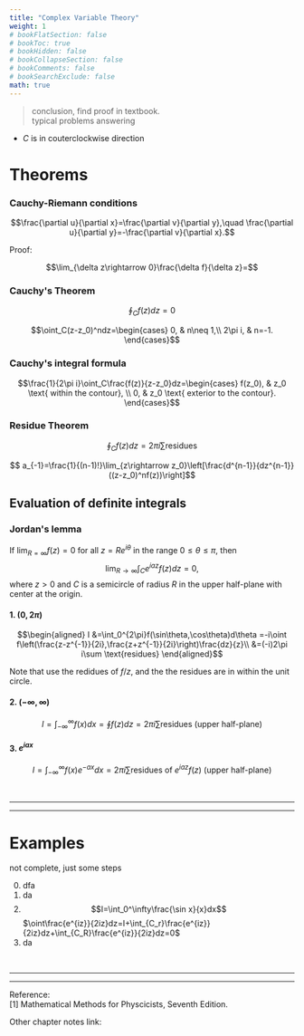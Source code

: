 ```yaml
---
title: "Complex Variable Theory"
weight: 1
# bookFlatSection: false
# bookToc: true
# bookHidden: false
# bookCollapseSection: false
# bookComments: false
# bookSearchExclude: false
math: true
---
```


> conclusion, find proof in textbook. <br>
> typical problems answering

<!--more-->

- $C$ is in couterclockwise direction

# Theorems

### Cauchy-Riemann conditions

$$\frac{\partial u}{\partial x}=\frac{\partial v}{\partial y},\quad \frac{\partial u}{\partial y}=-\frac{\partial v}{\partial x}.$$

Proof: 

$$\lim_{\delta z\rightarrow 0}\frac{\delta f}{\delta z}=$$

### Cauchy's Theorem 

$$\oint_C f(z)dz=0$$

$$\oint_C(z-z_0)^ndz=\begin{cases}
    0, & n\neq 1,\\
    2\pi i, & n=-1.
\end{cases}$$

### Cauchy's integral formula

$$\frac{1}{2\pi i}\oint_C\frac{f(z)}{z-z_0}dz=\begin{cases}
    f(z_0), & z_0 \text{  within the contour},    \\
    0, & z_0 \text{ exterior to the contour}.
\end{cases}$$


### Residue Theorem

$$\oint_Cf(z)dz=2\pi i \sum \text{residues}$$

$$
  a_{-1}=\frac{1}{(n-1)!}\lim_{z\rightarrow z_0}\left[\frac{d^{n-1}}{dz^{n-1}}((z-z_0)^nf(z))\right]$$


## Evaluation of definite integrals


### Jordan's lemma
If $\lim_{R=\infty}f(z)=0$ for all $z=Re^{i\theta}$ in the range $0\leq\theta\leq\pi$, then 
$$\lim_{R\rightarrow\infty}\int_Ce^{iaz}f(z)dz=0,$$
where $z>0$ and $C$ is a semicircle of radius $R$ in the upper half-plane with center at the origin. 


#### 1. $(0,2\pi)$ 


 $$\begin{aligned} 
    I &=\int_0^{2\pi}f(\sin\theta,\cos\theta)d\theta =-i\oint f\left(\frac{z-z^{-1}}{2i},\frac{z+z^{-1}}{2i}\right)\frac{dz}{z}\\
     &=(-i)2\pi i\sum \text{residues} \end{aligned}$$

Note that use the redidues of $f/z$, and the the residues are in within the unit circle. 


#### 2. $(-\infty,\infty)$

$$I=\int_{-\infty}^{\infty}f(x)dx=\oint f(z)dz=2\pi i\sum \text{residues }\text{ (upper half-plane)}$$



#### 3. $e^{iax}$

$$I=\int_{-\infty}^{\infty}f(x)e^{-ax}dx=2\pi i\sum \text{residues of }e^{iaz}f(z) \text{ (upper half-plane)}$$



<br>

---
---


# Examples

not complete, just some steps

0. dfa 
1. da 
2. $$I=\int_0^\infty\frac{\sin x}{x}dx$$
   $\oint\frac{e^{iz}}{2iz}dz=I+\int_{C_r}\frac{e^{iz}}{2iz}dz+\int_{C_R}\frac{e^{iz}}{2iz}dz=0$
3. da  


<br>

---
---

Reference: <br>
[1] Mathematical Methods for Physcicists, Seventh Edition. 



Other chapter notes link: 